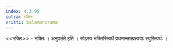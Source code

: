 ```yaml
---
index: 4.3.95
sutra: भक्तिः
vritti: balamanorama
---
```


<<भक्तिः>> - भक्तिः । अनुवर्तते इति । सोऽस्य भक्तिरित्यर्थे प्रथमान्तात्प्रत्ययाः स्युरित्यर्थः । 